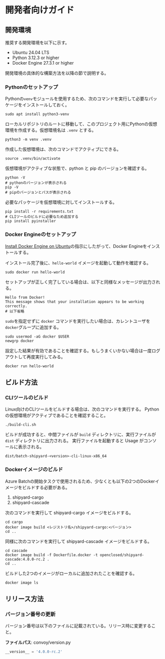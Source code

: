 # 開発者向けガイド

## 開発環境

推奨する開発環境を以下に示す。

* Ubuntu 24.04 LTS
* Python 3.12.3 or higher
* Docker Engine 27.3.1 or higher

開発環境の具体的な構築方法を以降の節で説明する。

### Pythonのセットアップ

Pythonの`venv`モジュールを使用するため、次のコマンドを実行して必要なパッケージをインストールしておく。

```shell
sudo apt install python3-venv
```

ローカルリポジトリのルートに移動して、このプロジェクト用にPythonの仮想環境を作成する。仮想環境名は `.venv` とする。

```shell
python3 -m venv .venv
```

作成した仮想環境は、次のコマンドでアクティブにできる。
```shell
source .venv/bin/activate
```

仮想環境がアクティブな状態で、python と pip のバージョンを確認する。
```shell
python -V
# pythonのバージョンが表示される
pip -V
# pipのバージョンとパスが表示される
```

必要なパッケージを仮想環境に対してインストールする。
```shell
pip install -r requirements.txt
# CLIツールのビルドに必要なため追加する
pip install pyinstaller
```

### Docker Engineのセットアップ

[Install Docker Engine on Ubuntu](https://docs.docker.com/engine/install/ubuntu/)の指示にしたがって、Docker Engineをインストールする。

インストール完了後に、`hello-world` イメージを起動して動作を確認する。
```shell
sudo docker run hello-world
```

セットアップが正しく完了している場合は、以下と同様なメッセージが出力される。
```shell
Hello from Docker!
This message shows that your installation appears to be working correctly.
# 以下省略
```

`sudo`を指定せずに `docker` コマンドを実行したい場合は、カレントユーザを `docker`グループに追加する。
```shell
sudo usermod -aG docker $USER
newgrp docker
```

設定した結果が有効であることを確認する。もしうまくいかない場合は一度ログアウトして再度実行してみる。
```
docker run hello-world
```

## ビルド方法
### CLIツールのビルド

Linux向けのCLIツールをビルドする場合は、次のコマンドを実行する。
Pythonの仮想環境がアクティブであることを確認すること。
```shell
./build-cli.sh
```

ビルドが成功すると、中間ファイルが `build` ディレクトリに、実行ファイルが `dist` ディレクトリに出力される。
実行ファイルを起動すると Usage がコンソールに表示される。
```shell
dist/batch-shipyard-<version>-cli-linux-x86_64
```

### Dockerイメージのビルド

Azure Batchの開始タスクで使用されるため、少なくとも以下の2つのDockerイメージをビルドする必要がある。

1. shipyard-cargo
2. shipyard-cascade

次のコマンドを実行して shipyard-cargo イメージをビルドする。
```shell
cd cargo
docker image build <レジストリ名>/shipyard-cargo:<バージョン>
cd ..
```

同様に次のコマンドを実行して shipyard-cascade イメージをビルドする。
```shell
cd cascade
docker image build -f Dockerfile.docker -t openclosed/shipyard-cascade:4.0.0-rc.2 .
cd ..
```

ビルドした2つのイメージがローカルに追加されたことを確認する。
```
docker image ls
```

## リリース方法

### バージョン番号の更新

バージョン番号は以下のファイルに記載されている。リリース時に変更すること。

**ファイルパス**: convoy/version.py
```python
__version__ = '4.0.0-rc.2'
```
